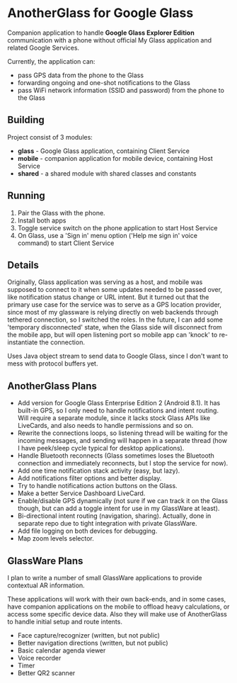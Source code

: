 # AnotherGlass for Google Glass

Companion application to handle **Google Glass Explorer Edition** communication with a phone without official My Glass application and related Google Services.

Currently, the application can:
 * pass GPS data from the phone to the Glass
 * forwarding ongoing and one-shot notifications to the Glass
 * pass WiFi network information (SSID and password) from the phone to the Glass

## Building

Project consist of 3 modules:
* **glass** - Google Glass application, containing Client Service
* **mobile** - companion application for mobile device, containing Host Service
* **shared** - a shared module with shared classes and constants

## Running
1. Pair the Glass with the phone.
2. Install both apps
3. Toggle service switch on the phone application to start Host Service
4. On Glass, use a 'Sign in' menu option ('Help me sign in' voice command) to start Client Service

## Details

Originally, Glass application was serving as a host, and mobile was supposed to connect to it when some updates needed to be passed over, like notification status change or URL intent. But it turned out that the primary use case for the service was to serve as a GPS location provider, since most of my glassware is relying directly on web backends through tethered connection, so I switched the roles. In the future, I can add some 'temporary disconnected' state, when the Glass side will disconnect from the mobile app, but will open listening port so mobile app can 'knock' to re-instantiate the connection.

Uses Java object stream to send data to Google Glass, since I don't want to mess with protocol buffers yet.

## AnotherGlass Plans

* Add version for Google Glass Enterprise Edition 2 (Android 8.1). It has built-in GPS, so I only need to handle notifications and intent routing. Will require a separate module, since it lacks stock Glass APIs like LiveCards, and also needs to handle permissions and so on.
* Rewrite the connections loops, so listening thread will be waiting for the incoming messages, and sending will happen in a separate thread (how I have peek/sleep cycle typical for desktop applications).
* Handle Bluetooth reconnects (Glass sometimes loses the Bluetooth connection and immediately reconnects, but I stop the service for now).
* Add one time notification stack activity (easy, but lazy).
* Add notifications filter options and better display.
* Try to handle notifications action buttons on the Glass.
* Make a better Service Dashboard LiveCard.
* Enable/disable GPS dynamically (not sure if we can track it on the Glass though, but can add a toggle intent for use in my GlassWare at least).
* Bi-directional intent routing (navigation, sharing). Actually, done in separate repo due to tight integration with private GlassWare.
* Add file logging on both devices for debugging.
* Map zoom levels selector.

## GlassWare Plans

I plan to write a number of small GlassWare applications to provide contextual AR information.

These applications will work with their own back-ends, and in some cases, have companion applications on the mobile to offload heavy calculations, or access some specific device data.
Also they will make use of AnotherGlass to handle initial setup and route intents.

* Face capture/recognizer (written, but not public)
* Better navigation directions (written, but not public)
* Basic calendar agenda viewer
* Voice recorder
* Timer
* Better QR2 scanner
